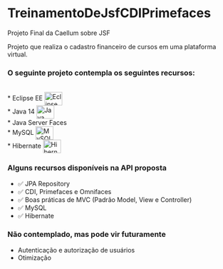 # TreinamentoDeJsfCDIPrimefaces

Projeto Final da Caellum sobre JSF

Projeto que realiza o cadastro financeiro de cursos em uma plataforma virtual.

### O seguinte projeto contempla os seguintes recursos:

<div><br>
  * Eclipse EE <img align="center" alt="Eclipse" height="30" width="40" src="https://cdn.jsdelivr.net/gh/devicons/devicon@latest/icons/eclipse/eclipse-original.svg"><br>
  * Java 14  <img align="center" alt="Java" height="30" width="40" src="https://cdn.jsdelivr.net/gh/devicons/devicon/icons/java/java-original-wordmark.svg"><br>
  * Java Server Faces <br>
  * MySQL <img align="center" alt="MySQL" height="30" width="40" src="https://cdn.jsdelivr.net/gh/devicons/devicon@latest/icons/mysql/mysql-original-wordmark.svg"><br>
  * Hibernate <img align="center" alt="Hibernate" height="30" width="40" src="https://cdn.jsdelivr.net/gh/devicons/devicon@latest/icons/hibernate/hibernate-original.svg"><br>
</div>

### Alguns recursos disponíveis na API proposta

  * ✅ JPA Repository
  * ✅ CDI, Primefaces e Omnifaces
  * ✅ Boas práticas de MVC (Padrão Model, View e Controller)
  * ✅ MySQL
  * ✅ Hibernate

### Não contemplado, mas pode vir futuramente

 * Autenticação e autorização de usuários 
 * Otimização
